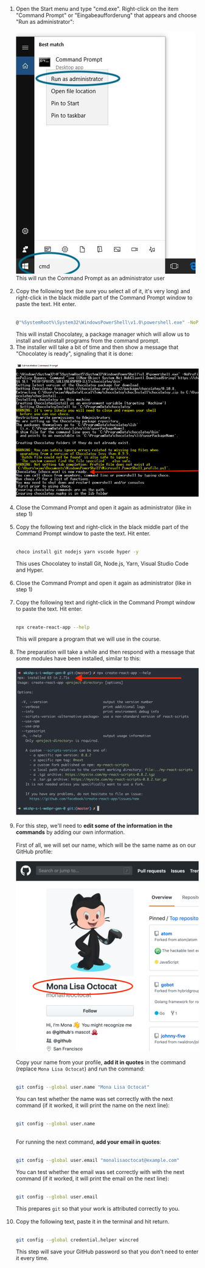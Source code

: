 1. Open the Start menu and type "cmd.exe". Right-click on the item "Command Prompt" or "Eingabeaufforderung" that appears and choose "Run as administrator":<br>
   <br>
   <img src="./windows-1-run-cmd-as-admin.jpg">
   <br>This will run the Command Prompt as an administrator user<br><br>
2. Copy the following text (be sure you select all of it, it's very long) and right-click in the black middle part of the Command Prompt window to paste the text. Hit enter.<br><br>
   ```sh
   @"%SystemRoot%\System32\WindowsPowerShell\v1.0\powershell.exe" -NoProfile -InputFormat None -ExecutionPolicy Bypass -Command "iex ((New-Object System.Net.WebClient).DownloadString('https://chocolatey.org/install.ps1'))" && SET "PATH=%PATH%;%ALLUSERSPROFILE%\chocolatey\bin"
   ```
   This will install Chocolatey, a package manager which will allow us to install and uninstall programs from the command prompt.
   <br>
3. The installer will take a bit of time and then show a message that "Chocolatey is ready", signaling that it is done:<br><br>
   <img src="./windows-2-chocolatey-installed.png"><br><br>
4. Close the Command Prompt and open it again as administrator (like in step 1)<br><br>
5. Copy the following text and right-click in the black middle part of the Command Prompt window to paste the text. Hit enter.<br><br>
   ```sh
   choco install git nodejs yarn vscode hyper -y
   ```
   This uses Chocolatey to install Git, Node.js, Yarn, Visual Studio Code and Hyper.<br><br>
6. Close the Command Prompt and open it again as administrator (like in step 1)<br><br>
7. Copy the following text and right-click in the Command Prompt window to paste the text. Hit enter.<br><br>
   ```sh
   npx create-react-app --help
   ```
   This will prepare a program that we will use in the course.<br><br>
8. The preparation will take a while and then respond with a message that some modules have been installed, similar to this:<br><br>
   <img src="./general-1-cra-installed.png"><br><br>
9. For this step, we'll need to **edit some of the information in the commands** by adding our own information.<br><br>
   First of all, we will set our name, which will be the same name as on our GitHub profile:<br><br>
   <img src="./general-2-github-name.png"><br><br>
   Copy your name from your profile, **add it in quotes** in the command (replace `Mona Lisa Octocat`) and run the command:<br><br>
   ```sh
   git config --global user.name "Mona Lisa Octocat"
   ```
   You can test whether the name was set correctly with the next command (if it worked, it will print the name on the next line):<br><br>
   ```sh
   git config --global user.name
   ```
   <br>For running the next command, **add your email in quotes**:<br><br>
   ```sh
   git config --global user.email "monalisaoctocat@example.com"
   ```
   You can test whether the email was set correctly with with the next command (if it worked, it will print the email on the next line):<br><br>
   ```sh
   git config --global user.email
   ```
   This prepares `git` so that your work is attributed correctly to you.<br><br>
10. Copy the following text, paste it in the terminal and hit return.<br><br>
    ```sh
    git config --global credential.helper wincred
    ```
    This step will save your GitHub password so that you don't need to enter it every time.<br><br>
